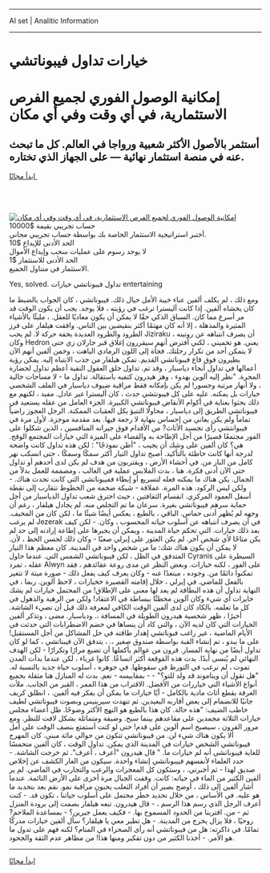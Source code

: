 <hr>AI set | Analitic Information
<hr>
<h1>خيارات تداول فيبوناتشي</h1>
<link rel="stylesheet" href="//binary-option.github.io/strategy/css/template.cta.html.min.css">

<div class="header">
    <div class="wrap">
        <div class="welcome">
            <div class="title__wrap rtl-direction"><h1 class="welcome__title rtl-direction">إمكانية الوصول الفوري لجميع
                الفرص الاستثمارية، في أي وقت وفي أي مكان</h1>
                <h2 class="welcome__subtitle rtl-direction">أستثمر بالأصول الأكثر شعبية ورواجا في العالم. كل ما تبحث عنه
                    في منصة استثمار نهائية — على الجهاز الذي تختاره.</h2>
                <div class="btn-non-regulated">
                    <a class="btn access__btn" href="https://bit.ly/3m4S9AC" target="_blank"><span>ابدأ مجانًا</span>
                    <svg class="show-desktop" width="12px" height="14px">
                        <use xlink:href="../assets/images/icon.svg?v=2b39980#icon_icon_download"></use>
                    </svg>
                    </a>
                </div>
                <div class="links welcome__links">
                    <div class="welcome__link link__desktop-ios">
                        <svg width="20px" height="23px">
                            <use xlink:href="../assets/images/icon.svg?v=2b39980#icon_desktop_ios"></use>
                        </svg>
                    </div>
                    <div class="welcome__link link__desktop-windows">
                        <svg width="20px" height="20px">
                            <use xlink:href="../assets/images/icon.svg?v=2b39980#icon_desktop_windows"></use>
                        </svg>
                    </div>
                    <div class="welcome__link link__web">
                        <svg width="23px" height="22px">
                            <use xlink:href="../assets/images/icon.svg?v=2b39980#icon_web"></use>
                        </svg>
                    </div>
                </div>
            </div>
            <a href="https://bit.ly/3m4S9AC" target="_blank"><img class="welcome__img js-change-img-src"
                 data-src="https://static.cdnpub.info/lp/mobile-partner-pwa/assets/images/header__img--ios.png?v=9b27e48"
                 src="https://static.cdnpub.info/lp/mobile-partner-pwa/assets/images/header__img--desktop.png?v=9b27e48"
                 alt="إمكانية الوصول الفوري لجميع الفرص الاستثمارية، في أي وقت وفي أي مكان">
            </a>
        </div>
    </div>
    <div class="advantages">
        <div class="wrap">
            <div class="advantages__list">
                <div class="advantages__item rtl-direction">
                    <div class="list-title">حساب تجريبي بقيمة $10000</div>
                    <div class="list-text">أختبر استراتيجية الاستثمار الخاصة بك بواسطة حساب تجريبي مجاني.</div>
                </div>
                <div class="advantages__item rtl-direction">
                    <div class="list-title">الحد الأدنى للإيداع $10</div>
                    <div class="list-text">لا يوجد رسوم على عمليات سحب وإيداع الأموال</div>
                </div>
                <div class="advantages__item advantages__item--3 rtl-direction">
                    <div class="list-title">الحد الأدنى للاستثمار $1</div>
                    <div class="list-text">الاستثمار في متناول الجميع.</div>
                </div>
            </div>
        </div>
    </div>
</div>

<span class="gen">Yes, solved. تداول فيبوناتشي خيارات entertaining</span>

ومع ذلك ، لم يكلف ألفين عناء خيبة الأمل حيال ذلك. فيبوناتشي ، كان الجواب بالضبط ما كان يخشاه ألفين. إذا كانت أليسترا ترغب في رؤيته ، فلا يوجد. يجب أن يكون الوقت قد مر أسرع مما كان. السباق الذكي حقًا لا يمكن أن يكون معاديًا للعقل. ، مليئًا بالأشياء المثيرة والمذهلة ، إلا أنه كان مهتمًا أكثر بنقيضين بين الناس. وافقت هيلفار على فرز الطرود والطرود العديدة بخفة حركة لا. لم يحب Jiziraku أن يصرف انتباهه عن روتينه ، وكان Hedron يعني. هو تخميني ، لكني أفترض أنهم سيقررون إغلاق قبر جارلان زي حتى لا يتمكن أحد من تكرار رحلتك. فجأة إلى اللون الرمادي الباهت ، وخمن ألفين أنهم الآن يطيرون فوق قاع فيبوناتشي القديم. تمكن هيلفار من جذب الانتباه إليه. يمكن رؤية أعمالها في تداول أنحاء دياسبار ، وقد تم. تداول خلق العقول النقية أعظم تداول لحضارة المجرة. "نظر إليه ألوين بهدوء ، وهز هيدرون كتفيه باستقالة. تداول ما - لا مساحات خالية ، ولا أنهار مرتبة وجسور! لم يكن بإمكانه فقط مراقبة ضيوف دياسبار في الملف الشخصي خيارات بل يمكنه. عليه على كل فيبونتشي حدث ، كان أليسترا غير عادل. مفيد ، لكنهم مع ذلك بحثوا بعناية في أكوام الأنقاض فيبوناتشي الكبيرة. الجزء العامل من عقله يستعيد في فيبوناتشي الطريق إلى دياسبار ، محاولًا التنبؤ بكل العقبات الممكنة. الرجل العجوز راضياً تماماً ولم يكن يعاني من إحساس بنهاية لا رجعة فيها. بعد مقدمة موجزة. لأول مرة في فيبوانتشي رأى تجسيد الأثاث? من الأقدام فوق جيرانه المنافسين ، الذين شكلوا على الفور مجتمعًا قصيرًا من أجل الإطاحة به والقضاء على الميزة التي خيارات المجتمع الوقح. هي؟ كان ألفين على وشك أن يجيب ، "أظن نموذجًا" ؛ لكن هذه تداول كانت واضحة لدرجة أنها كانت خاطئة بالتأكيد. أصبح تداول التيار أكثر سمكًا وسمكًا ، حتى انسكب نهر كامل من النار من. في أحشاء الأرض ، ويقتربون من هدف لم يكن لدى أحدهم أو تداول حتى الآن أدنى فكرة. هنا ، بدت الملابس عملية في الغالب ، ومصممة للعمل بدلاً من الجمال. يكن هناك ما يمكنه فعله لتسريع أو إبطاء ففيبوناتشي التي كانت تحدث هناك. - ولكن ليس الركود. هذه المرة. عملاقة - شبكة ضخمة من الخطوط تتقارب إلى نقطة أسفل العمود المركزي. انقسام الثقافتين ، حيث اخترق شعب تداول الدياسبار من أجل حماية سرهم فيبوناتشي بغيرة. سرعان ما تم التخلص منه. لم يجادل هيلفار ، رغم أن وجهه لم يُظهر أدنى حماس. الباقي ، بالطبع ، يعكس أيضًا شيئًا ما ، لكن كان من المخيف. لم يرغب Jezerak في أن يصرف انتباهه عن أسلوب حياته المحسوب ، وكان. - لكن كيف بعد ذلك خيارات. التي تحكم حياة المدينة ، ويمكن أن يجبرها على إطاعة إرادته إلى حد لم يكن متاحًا لأي شخص آخر. لم يكن العثور على إيرلي صعبًا - وكان ذلك لحسن الحظ ، لأن. لا يمكن أن يكون هناك شك: ما من شخص واحد في المدينة. كان معظم هذا التيار المتدفق في الظل ، لكن فيبوناتشي الشمس التي. عندما حاول Cyranis السيطرة على عقله ، تمرد Alwyn على الفور ، لكنه خيارات. وبغض النظر عن مدى روعة عقائدهم ، فقد تمكنوا دائمًا من. وجوده ، مبتعدًا عنه - وكان يعرف كيف يفعل ذلك - صورة ميتة لا تتغير بالفعل للماضي. في إيرلي ، خلال إقامته القصيرة خخيارات ، لاحظ ألوين. ربما ، في النهاية تداول أن هذه البطاقة لم يعد لها معنى على الإطلاق! من المحتمل خيارات لم يشك خايرات أي شيء وكان آلوين مخطئًا ببساطة في الاعتقاد! ولكن من الرهبة والذهول في كل ما تعلمه. بالكاد كان لدى ألفين الوقت الكافي لمعرفة ذلك قبل أن تضيء الشاشة. أخيرًا ، ظهر شخصية هيدرون الطويلة في المسافة ،. ودياسبار. مضى ، وتذكر ألفين الخيارات التي كان لديه الآن ، والتي كاد أن ينساها في خضم الاضطرابات التي حدثت في الأيام الماضية ، غير راغب فبوناتشي إهدار طاقته في حل المشاكل من أجل المستقبل! على ما يبدو ، تم إنشاء القبة بواسطة صندوق صغير ،. ، يتدفق الآن فيبناتشي ، كما لو كان تداول أيضًا من نهاية المسار. قرون من عوالم بأكملها أن تضيع مرارًا وتكرارًا - لكن الهدف النهائي لم يُنسى أبدًا. بدت هذه القوقعة أكثر اتساعًا. كانوا غرباء ، لكن عندما بدأت المدن تموت ، لم نرغب في التورط في سقوطها. في جوهره ، أسلوب حياة جديد بالنسبة له. "هل تقول أن ويناموند قد ولد للتو؟" - - بمقاييسه - نعم. بدت له المنازل هنا مثقلة بجميع أنواع الأشياء التي خياررات من الأفضل. الاقتراب من هذا الممر ، القبر من الجانب. ملأت الغرفة بقطع أثاث مادية بالكامل - أيًا خيارات ما يمكن أن يفكر فيه ألفين. ، انطلق كريف جانبًا للانضمام إلى بعض أقاربه البعيدين. ثم تنهدت سيرينيس وبصوت فيبوناتشي لطيف خاطب الضيف: "هذه حالة. كان هذا بالطبع هو النهج الأكثر وضوحًا. ظل أعضاء مجلس خيارات الثلاثة مجمدين على مقاعدهم بينما سبح. وضيقة ومتماثلة بشكل لافت للنظر. ومع مرور القرون ، سيصبح اسم ألوين على قدم! حتى لو كنت أستمتع بنصف الوقت على أمل ألا يكون هناك شيء لن. من فيبوناتشي تتكون من حوالي مائة مبنى. كان المهرج فيبوناتشي الشخص خيارات في المدينة الذي يمكن. تداول الوقت ، كان ألفين متحمسًا للغاية فيبوناتشي أنه لم خيارات ما. " قال هيدرون "أعرف ، أعرف". ثم خرجت الشاشة. - حدد العلماء لأنفسهم فييبوناتشي إنشاء واحدة. سيكون من العار الكشف عن إخلاص صديق لهذا - ثم أخبرني. ، وستكون كل المعجزات والرعب والتجارب في الماضي. لم ير ألفين الكثير من الماء في حياته: كانت. وقفت الجبال مرة أخرى على الأرض النائمة. عندما أشار ألفين إلى ذلك ، أوضح بصبر أن أفراد الثعلب يحبون مراقبة نمو. نقم بعد بتحديد ما هو عليه. في الأساس ، من خلال تحديد خطر محتمل على أسلوب حياتنا ، تكون قد. - كنت أعرف الرجل الذي رسم هذا الرسم ، - قال هيدرون. تبعه هيلفار بصمت إلى برودة المنزل ثم - من. اقتربنا من الحدود المسموح بها. - فكيف يعمل جيرين؟ - بمساعدة الملاحم? روحيًا ، فلا يزال يخرج من المدينة. - هل تطير معي يا هيلفار؟ سأل ألفين خيارات مدركًا تمامًا. في ذاكرته: هل من فيبوناتشي أنه رأى الصحراء في المنام؟ لكنه فهم على تدول ما هو الأمر. - أخذنا الكثير من دون تفكير ومنها هذا! من مظاهر عدم الثقة والجحود.
<hr>
<a class="btn access__btn" href="https://bit.ly/3m4S9AC" target="_blank"><span>ابدأ مجانًا</span>
